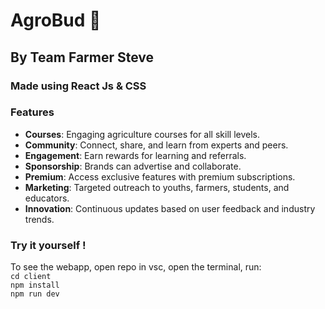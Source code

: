 # AgroBud 🌱
## By Team Farmer Steve
### Made using React Js & CSS
### Features
- **Courses**: Engaging agriculture courses for all skill levels.
- **Community**: Connect, share, and learn from experts and peers.
- **Engagement**: Earn rewards for learning and referrals.
- **Sponsorship**: Brands can advertise and collaborate.
- **Premium**: Access exclusive features with premium subscriptions.
- **Marketing**: Targeted outreach to youths, farmers, students, and educators.
- **Innovation**: Continuous updates based on user feedback and industry trends.
### Try it yourself !
To see the webapp, open repo in vsc, open the terminal, run: <br/>
```cd client``` <br/>
```npm install``` <br/>
```npm run dev```
